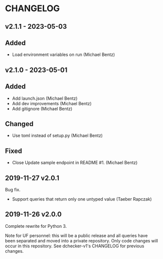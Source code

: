 CHANGELOG
=========

## v2.1.1 - 2023-05-03
## Added
 * Load environment variables on run (Michael Bentz)

## v2.1.0 - 2023-05-01
## Added
 * Add launch.json (Michael Bentz)
 * Add dev improvements (Michael Bentz)
 * Add gitignore (Michael Bentz)

## Changed
 * Use toml instead of setup.py (Michael Bentz)

## Fixed
 * Close Update sample endpoint in README #1. (Michael Bentz)

2019-11-27 v2.0.1
-----------------

Bug fix.

* Support queries that return only one untyped value (Taeber Rapczak)


2019-11-26 v2.0.0
-----------------

Complete rewrite for Python 3.

Note for UF personnel: this will be a public release and all queries have been
separated and moved into a private repository. Only code changes will occur in
this repository. See dchecker-v1's CHANGELOG for previous changes.

